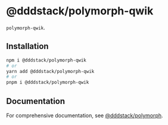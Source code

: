 # @dddstack/polymorph-qwik

`polymorph-qwik`.

## Installation

```bash
npm i @dddstack/polymorph-qwik
# or
yarn add @dddstack/polymorph-qwik
# or
pnpm i @dddstack/polymorph-qwik
```

## Documentation

For comprehensive documentation, see [@dddstack/polymorph](https://github.com/dddstack/polymorph).
